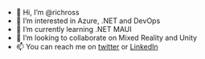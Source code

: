 - 👋 Hi, I’m @richross
- 👀 I’m interested in Azure, .NET and DevOps
- 🌱 I’m currently learning .NET MAUI
- 💞️ I’m looking to collaborate on Mixed Reality and Unity
- 📫 You can reach me on [twitter](https://twitter.com/rich_ross) or [LinkedIn](https://www.linkedin.com/in/rrossmsft/)
<!---
richross/richross is a ✨ special ✨ repository because its `README.md` (this file) appears on your GitHub profile.
You can click the Preview link to take a look at your changes.
--->
